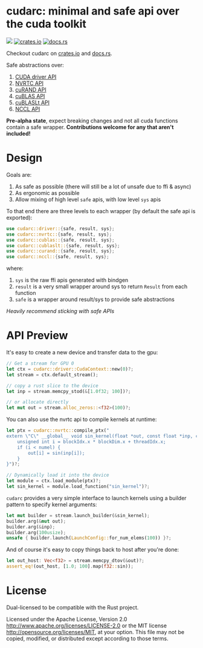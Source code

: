 # cudarc: minimal and safe api over the cuda toolkit

[![](https://dcbadge.vercel.app/api/server/AtUhGqBDP5)](https://discord.gg/AtUhGqBDP5)
[![crates.io](https://img.shields.io/crates/v/cudarc?style=for-the-badge)](https://crates.io/crates/cudarc)
[![docs.rs](https://img.shields.io/docsrs/cudarc?label=docs.rs%20latest&style=for-the-badge)](https://docs.rs/cudarc)

Checkout cudarc on [crates.io](https://crates.io/crates/cudarc) and [docs.rs](https://docs.rs/cudarc/latest/cudarc/).

Safe abstractions over:
1. [CUDA driver API](https://docs.nvidia.com/cuda/cuda-driver-api/index.html)
2. [NVRTC API](https://docs.nvidia.com/cuda/nvrtc/index.html)
3. [cuRAND API](https://docs.nvidia.com/cuda/curand/index.html)
4. [cuBLAS API](https://docs.nvidia.com/cuda/cublas/index.html)
5. [cuBLASLt API](https://docs.nvidia.com/cuda/cublas/#using-the-cublaslt-api)
6. [NCCL API](https://docs.nvidia.com/deeplearning/nccl/user-guide/docs/)

**Pre-alpha state**, expect breaking changes and not all cuda functions
contain a safe wrapper. **Contributions welcome for any that aren't included!**

# Design

Goals are:
1. As safe as possible (there will still be a lot of unsafe due to ffi & async)
2. As ergonomic as possible
3. Allow mixing of high level `safe` apis, with low level `sys` apis

To that end there are three levels to each wrapper (by default the safe api is exported):
```rust
use cudarc::driver::{safe, result, sys};
use cudarc::nvrtc::{safe, result, sys};
use cudarc::cublas::{safe, result, sys};
use cudarc::cublaslt::{safe, result, sys};
use cudarc::curand::{safe, result, sys};
use cudarc::nccl::{safe, result, sys};
```

where:
1. `sys` is the raw ffi apis generated with bindgen
2. `result` is a very small wrapper around sys to return `Result` from each function
3. `safe` is a wrapper around result/sys to provide safe abstractions

*Heavily recommend sticking with safe APIs*

# API Preview

It's easy to create a new device and transfer data to the gpu:

```rust
// Get a stream for GPU 0
let ctx = cudarc::driver::CudaContext::new(0)?;
let stream = ctx.default_stream();

// copy a rust slice to the device
let inp = stream.memcpy_stod(&[1.0f32; 100])?;

// or allocate directly
let mut out = stream.alloc_zeros::<f32>(100)?;
```

You can also use the nvrtc api to compile kernels at runtime:

```rust
let ptx = cudarc::nvrtc::compile_ptx("
extern \"C\" __global__ void sin_kernel(float *out, const float *inp, const size_t numel) {
    unsigned int i = blockIdx.x * blockDim.x + threadIdx.x;
    if (i < numel) {
        out[i] = sin(inp[i]);
    }
}")?;

// Dynamically load it into the device
let module = ctx.load_module(ptx)?;
let sin_kernel = module.load_function("sin_kernel")?;
```

`cudarc` provides a very simple interface to launch kernels using a builder pattern to specify kernel arguments:

```rust
let mut builder = stream.launch_builder(&sin_kernel);
builder.arg(&mut out);
builder.arg(&inp);
builder.arg(100usize);
unsafe { builder.launch(LaunchConfig::for_num_elems(100)) }?;
```

And of course it's easy to copy things back to host after you're done:

```rust
let out_host: Vec<f32> = stream.memcpy_dtov(&out)?;
assert_eq!(out_host, [1.0; 100].map(f32::sin));
```

# License

Dual-licensed to be compatible with the Rust project.

Licensed under the Apache License, Version 2.0 http://www.apache.org/licenses/LICENSE-2.0 or the MIT license http://opensource.org/licenses/MIT, at your option. This file may not be copied, modified, or distributed except according to those terms.
